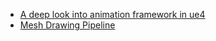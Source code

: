 * [A deep look into animation framework in ue4](https://arrowinmyknee.com/2019/09/11/a-deep-look-into-animation-framework-in-ue4/)
* [Mesh Drawing Pipeline](https://docs.unrealengine.com/4.27/en-US/ProgrammingAndScripting/Rendering/MeshDrawingPipeline/)